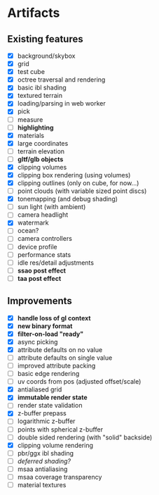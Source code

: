 # Artifacts

## Existing features

- [x] background/skybox
- [x] grid
- [x] test cube
- [x] octree traversal and rendering
- [x] basic ibl shading
- [x] textured terrain
- [x] loading/parsing in web worker
- [x] pick
- [ ] measure
- [ ] **highlighting**
- [x] materials
- [x] large coordinates
- [ ] terrain elevation
- [ ] **gltf/glb objects**
- [x] clipping volumes
- [x] clipping box rendering (using volumes)
- [x] clipping outlines (only on cube, for now...)
- [ ] point clouds (with variable sized point discs)
- [x] tonemapping (and debug shading)
- [ ] sun light (with ambient)
- [ ] camera headlight
- [x] watermark
- [ ] ocean?
- [ ] camera controllers
- [ ] device profile
- [ ] performance stats
- [ ] idle res/detail adjustments
- [ ] **ssao post effect**
- [ ] **taa post effect**

## Improvements

- [x] **handle loss of gl context**
- [x] **new binary format**
- [x] **filter-on-load "ready"**
- [x] async picking
- [x] attribute defaults on no value
- [ ] attribute defaults on single value
- [ ] improved attribute packing
- [ ] basic edge rendering
- [ ] uv coords from pos (adjusted offset/scale)
- [x] antialiased grid
- [x] **immutable render state**
- [ ] render state validation
- [x] z-buffer prepass
- [ ] logarithmic z-buffer
- [ ] points with spherical z-buffer
- [ ] double sided rendering (with "solid" backside)
- [x] clipping volume rendering
- [ ] pbr/ggx ibl shading
- [ ] *deferred shading?*
- [ ] msaa antialiasing
- [ ] msaa coverage transparency
- [ ] material textures
